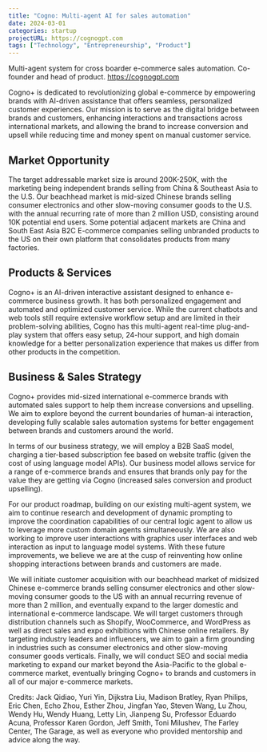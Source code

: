```yaml
---
title: "Cogno: Multi-agent AI for sales automation"
date: 2024-03-01
categories: startup
projectURL: https://cognogpt.com
tags: ["Technology", "Entrepreneurship", "Product"]
---
```

Multi-agent system for cross boarder e-commerce sales automation. Co-founder and head of product.
https://cognogpt.com

Cogno+ is dedicated to revolutionizing global e-commerce by empowering brands with AI-driven assistance that offers seamless, personalized customer experiences. Our mission is to serve as the digital bridge between brands and customers, enhancing interactions and transactions across international markets, and allowing the brand to increase conversion and upsell while reducing time and money spent on manual customer service.

## Market Opportunity
The target addressable market size is around 200K-250K, with the marketing being independent brands selling from China & Southeast Asia to the U.S. Our beachhead market is mid-sized Chinese brands selling consumer electronics and other slow-moving consumer goods to the U.S. with the annual recurring rate of more than 2 million USD, consisting around 10K potential end users. Some potential adjacent markets are China and South East Asia B2C E-commerce companies selling unbranded products to the US on their own platform that consolidates products from many factories.

## Products & Services
Cogno+ is an AI-driven interactive assistant designed to enhance e-commerce business growth. It has both personalized engagement and automated and optimized customer service. While the current chatbots and web tools still require extensive workflow setup and are limited in their problem-solving abilities, Cogno has this multi-agent real-time plug-and-play system that offers easy setup, 24-hour support, and high domain knowledge for a better personalization experience that makes us differ from other products in the competition.

## Business & Sales Strategy
Cogno+ provides mid-sized international e-commerce brands with automated sales support to help them increase conversions and upselling. We aim to explore beyond the current boundaries of human-ai interaction, developing fully scalable sales automation systems for better engagement between brands and customers around the world.  

In terms of our business strategy, we will employ a B2B SaaS model, charging a tier-based subscription fee based on website traffic (given the cost of using language model APIs). Our business model allows service for a range of e-commerce brands and ensures that brands only pay for the value they are getting via Cogno (increased sales conversion and product upselling). 

For our product roadmap, building on our existing multi-agent system, we aim to continue research and development of dynamic prompting to improve the coordination capabilities of our central logic agent to allow us to leverage more custom domain agents simultaneously.  We are also working to improve user interactions with graphics user interfaces and web interaction as input to language model systems. With these future improvements, we believe we are at the cusp of reinventing how online shopping interactions between brands and customers are made. 

We will initiate customer acquisition with our beachhead market of midsized Chinese e-commerce brands selling consumer electronics and other slow-moving consumer goods to the US with an annual recurring revenue of more than 2 million, and eventually expand to the larger domestic and international e-commerce landscape. We will target customers through distribution channels such as Shopify, WooCommerce, and WordPress as well as direct sales and expo exhibitions with Chinese online retailers. By targeting industry leaders and influencers, we aim to gain a firm grounding in industries such as consumer electronics and other slow-moving consumer goods verticals. Finally, we will conduct SEO and social media marketing to expand our market beyond the Asia-Pacific to the global e-commerce market, eventually bringing Cogno+ to brands and customers in all of our major e-commerce markets. 

Credits: Jack Qidiao, Yuri Yin, Dijkstra Liu, Madison Bratley, Ryan Philips, Eric Chen, Echo Zhou, Esther Zhou, Jingfan Yao, Steven Wang, Lu Zhou, Wendy Hu, Wendy Huang, Letty Lin, Jianpeng Su, Professor Eduardo Acuna, Professor Karen Gordon, Jeff Smith, Toni Milushev, The Farley Center, The Garage, as well as everyone who provided mentorship and advice along the way. 
